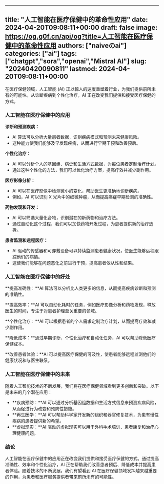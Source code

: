 
---
title: "人工智能在医疗保健中的革命性应用"
date: 2024-04-20T09:08:11+00:00
draft: false
image: https://og.g0f.cn/api/og?title=人工智能在医疗保健中的革命性应用
authors: ["naiveのai"]
categories: ["ai"]
tags: ["chatgpt","sora","openai","Mistral AI"]
slug: "20240420090811"
lastmod: 2024-04-20T09:08:11+00:00
---
在医疗保健领域，人工智能 (AI) 正以惊人的速度重塑着行业，为我们提供前所未有的可能性。从诊断疾病到个性化治疗，AI 正在改变我们提供和接受医疗保健的方式。

### 人工智能在医疗保健中的应用

**诊断和预测疾病：**

* AI 算法可以分析大量患者数据，识别疾病模式和预测未来健康风险。
* 这种能力使我们能够及早发现疾病，从而进行早期干预和改善预后。

**个性化治疗：**

* AI 可以分析个人的基因组、病史和生活方式数据，为每位患者定制治疗计划。
* 通过这种个性化的方法，我们可以优化治疗方案，提高疗效并减少副作用。

**医疗影像分析：**

* AI 可以在医疗影像中检测微小的变化，帮助医生更准确地诊断疾病。
* 例如，AI 可以识别 X 光片中的细微肿瘤，从而提高癌症早期检测的准确性。

**药物发现和开发：**

* AI 可以筛选大量化合物，识别潜在的新药物和治疗方法。
* 通过自动化这个过程，我们可以加快药物开发过程，为患者提供新的治疗选择。

**患者监测和远程医疗：**

* AI 驱动的传感器和可穿戴设备可以持续监测患者健康状况，使医生能够远程跟踪他们的病情。
* 这使我们能够在问题恶化之前进行干预，提高患者依从性和结果。

### 人工智能在医疗保健中的好处

**提高准确性：**AI 算法可以分析比人类更多的信息，从而提高疾病诊断和预测的准确性。

**提高效率：**AI 可以自动化耗时的任务，例如医疗影像分析和药物发现，释放医生的时间，专注于对患者护理至关重要的领域。

**个性化治疗：**AI 可以根据患者的个人需求定制治疗计划，从而提高疗效和减少副作用。

**降低成本：**通过早期诊断、个性化治疗和自动化任务，AI 可以帮助降低医疗保健成本。

**改善患者体验：**AI 可以提高医疗保健的可及性，使患者能够远程监测他们的健康状况和与医生联系。

### 人工智能在医疗保健中的未来

随着人工智能技术的不断发展，我们将在医疗保健领域看到更多创新和突破。以下是未来的几个潜在应用：

* **疾病预防：**AI 可以通过分析基因组数据和生活方式信息来预测疾病风险，从而促进行为改变和预防性措施。
* **再生医学：**AI 可以帮助科学家开发新的组织和器官修复技术，为患有慢性疾病的患者提供新的希望。
* **虚拟现实：**AI 驱动的虚拟现实可以用于外科手术培训、患者康复和治疗心理健康问题。

### 结论

人工智能在医疗保健中的应用正在改变我们提供和接受医疗保健的方式。通过提高准确性、效率和个性化治疗，AI 正在帮助我们改善患者预后、降低成本并提高患者体验。随着技术的不断发展，我们有望看到 AI 在医疗保健领域发挥越来越重要的作用，为患者和医疗服务提供者带来前所未有的可能性。